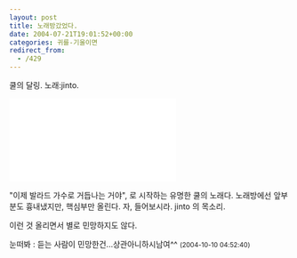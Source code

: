 ```yaml
---
layout: post
title: 노래방갔었다.
date: 2004-07-21T19:01:52+00:00
categories: 귀를-기울이면
redirect_from:
  - /429
---
```


쿨의 달링. 노래:jinto.

<EMBED src=/mp3/rec1.mp3 autostart=false>

"이제 발라드 가수로 거듭나는 거야", 로 시작하는 유명한 쿨의 노래다. 노래방에선 앞부분도 흉내냈지만, 핵심부만 올린다. 자, 들어보시라. jinto 의 목소리.

이런 것 올리면서 별로 민망하지도 않다.
<div id=comments>
<div class=comment>
<!--- cmt:778 --->
<!--- mail: --->
<!--- parent:0 --->
눈떠봐 : 
듣는 사람이 민망한건...상관아니하시남여^^
 <small>(2004-10-10 04:52:40)</small>
</div>
</div>
